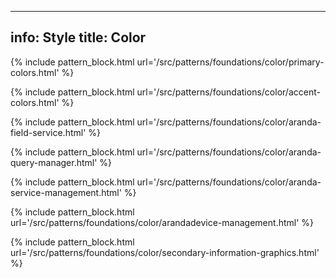 ---
info: Style
title: Color
------

{% include pattern_block.html url='/src/patterns/foundations/color/primary-colors.html' %}

{% include pattern_block.html url='/src/patterns/foundations/color/accent-colors.html' %}


{% include pattern_block.html url='/src/patterns/foundations/color/aranda-field-service.html' %}

{% include pattern_block.html url='/src/patterns/foundations/color/aranda-query-manager.html' %}

{% include pattern_block.html url='/src/patterns/foundations/color/aranda-service-management.html' %}

{% include pattern_block.html url='/src/patterns/foundations/color/arandadevice-management.html' %}

{% include pattern_block.html url='/src/patterns/foundations/color/secondary-information-graphics.html' %}
